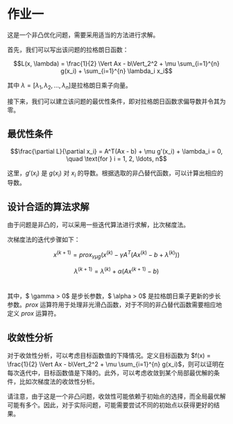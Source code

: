 # 作业一

这是一个非凸优化问题，需要采用适当的方法进行求解。

首先，我们可以写出该问题的拉格朗日函数：

$$L(x, \lambda) = \frac{1}{2} \Vert Ax - b\Vert_2^2 + \mu \sum_{i=1}^{n} g(x_i) + \sum_{i=1}^{n} \lambda_i x_i$$

其中 $\lambda = [\lambda_1, \lambda_2, \ldots, \lambda_n]$​ 是拉格朗日乘子向量。

接下来，我们可以建立该问题的最优性条件，即对拉格朗日函数求偏导数并令其为零。

## 最优性条件

$$\frac{\partial L}{\partial x_i} = A^T(Ax - b) + \mu g'(x_i) + \lambda_i = 0, \quad \text{for } i = 1, 2, \ldots, n$$

这里，$g'(x_i)$ 是 $g(x_i)$ 对 $x_i$ 的导数。根据选取的非凸替代函数，可以计算出相应的导数。

## 设计合适的算法求解

由于问题是非凸的，可以采用一些迭代算法进行求解，比次梯度法。

次梯度法的迭代步骤如下：

$$x^{(k+1)} = prox_{\gamma \mu g}(x^{(k)} - \gamma A^T(Ax^{(k)} - b + \lambda^{(k)}))$$

$$\lambda^{(k+1)} = \lambda^{(k)} + \alpha (Ax^{(k+1)} - b)$$​

其中，$ \gamma > 0$ 是步长参数，$ \alpha > 0$ 是拉格朗日乘子更新的步长参数。$prox$ 运算符用于处理非光滑凸函数，对于不同的非凸替代函数需要相应地定义 $prox$ 运算符。

## 收敛性分析

对于收敛性分析，可以考虑目标函数值的下降情况。定义目标函数为 $f(x) = \frac{1}{2} \Vert Ax - b\Vert_2^2 + \mu \sum_{i=1}^{n} g(x_i)$，则可以证明在每次迭代中，目标函数值是下降的。此外，可以考虑收敛到某个局部最优解的条件，比如次梯度法的收敛性分析。

请注意，由于这是一个非凸问题，收敛性可能依赖于初始点的选择，而全局最优解可能有多个。因此，对于实际问题，可能需要尝试不同的初始点以获得更好的结果。